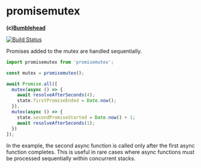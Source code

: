 promisemutex
============
**(c)[Bumblehead][0]**

[![Build Status](https://travis-ci.org/iambumblehead/promisemutex.svg?branch=master)](https://travis-ci.org/iambumblehead/promisemutex)

Promises added to the mutex are handled sequentially.

``` javascript
import promisemutex from 'promisemutex';

const mutex = promisemutex();

await Promise.all([
  mutex(async () => {
    await resolveAfterSeconds(4);
    state.firstPromiseEnded = Date.now();
  }),
  mutex(async () => {
    state.secondPromiseStarted = Date.now() + 1;
    await resolveAfterSeconds(1);
  })
]);
```

In the example, the second async function is called only after the first async function completes. This is useful in rare cases where async functions must be processed sequentially within concurrent stacks.



[0]: http://www.bumblehead.com "bumblehead"
